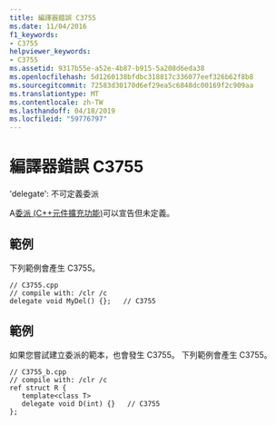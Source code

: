 ```yaml
---
title: 編譯器錯誤 C3755
ms.date: 11/04/2016
f1_keywords:
- C3755
helpviewer_keywords:
- C3755
ms.assetid: 9317b55e-a52e-4b87-b915-5a208d6eda38
ms.openlocfilehash: 5d1260138bfdbc318817c336077eef326b62f8b8
ms.sourcegitcommit: 72583d30170d6ef29ea5c6848dc00169f2c909aa
ms.translationtype: MT
ms.contentlocale: zh-TW
ms.lasthandoff: 04/18/2019
ms.locfileid: "59776797"
---
```

# <a name="compiler-error-c3755"></a>編譯器錯誤 C3755

'delegate': 不可定義委派

A[委派 (C++元件擴充功能)](../../extensions/delegate-cpp-component-extensions.md)可以宣告但未定義。

## <a name="example"></a>範例

下列範例會產生 C3755。

```
// C3755.cpp
// compile with: /clr /c
delegate void MyDel() {};   // C3755
```

## <a name="example"></a>範例

如果您嘗試建立委派的範本，也會發生 C3755。 下列範例會產生 C3755。

```
// C3755_b.cpp
// compile with: /clr /c
ref struct R {
   template<class T>
   delegate void D(int) {}   // C3755
};
```